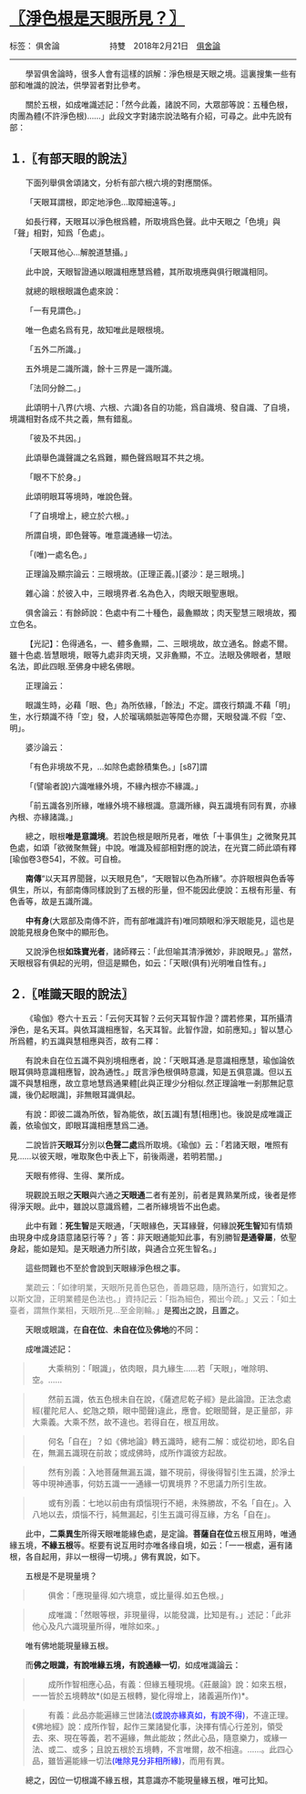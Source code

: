 ﻿# [〖淨色根是天眼所見？〗][1]

标签： 俱舍論
&emsp;&emsp;&emsp;&emsp;&emsp;&emsp;持雙&emsp;2018年2月21日&emsp;[俱舍論](https://mp.weixin.qq.com/s/HNNfqC3dI2HMy4MXRWK-pw)

---

&emsp;&emsp;學習俱舍論時，很多人會有這樣的誤解：淨色根是天眼之境。這裏搜集一些有部和唯識的說法，供學習者對比參考。

&emsp;&emsp;關於五根，如成唯識述記：「然今此義，諸說不同，大眾部等說：五種色根，肉團為體(不許淨色根)……」此段文字對諸宗說法略有介紹，可尋之。此中先說有部：

## １.〖**有部**天眼的說法〗

&emsp;&emsp;下面列舉俱舍頌諸文，分析有部六根六境的對應關係。

&emsp;&emsp;「天眼耳謂根，即定地淨色...取障細遠等。」

&emsp;&emsp;如長行釋，天眼耳以淨色根爲體，所取境爲色聲。此中天眼之「色境」與「聲」相對，知爲「色處」。

&emsp;&emsp;「天眼耳他心...解脫道慧攝。」

&emsp;&emsp;此中說，天眼智證通以眼識相應慧爲體，其所取境應與俱行眼識相同。

&emsp;&emsp;就總的眼根眼識色處來說：

&emsp;&emsp;「一有見謂色。」

&emsp;&emsp;唯一色處名爲有見，故知唯此是眼根境。

&emsp;&emsp;「五外二所識。」

&emsp;&emsp;五外境是二識所識，餘十三界是一識所識。

&emsp;&emsp;「法同分餘二。」

&emsp;&emsp;此頌明十八界(六境、六根、六識)各自的功能，爲自識境、發自識、了自境，境識相對各成不共之義，無有錯亂。

&emsp;&emsp;「彼及不共因。」

&emsp;&emsp;此頌舉色識聲識之名爲難，顯色聲爲眼耳不共之境。

&emsp;&emsp;「眼不下於身。」

&emsp;&emsp;此頌明眼耳等境時，唯說色聲。

&emsp;&emsp;「了自境增上，總立於六根。」

&emsp;&emsp;所謂自境，即色聲等。唯意識通緣一切法。

&emsp;&emsp;「(唯)一處名色。」

&emsp;&emsp;正理論及顯宗論云：三眼境故。(正理正義。)[婆沙：是三眼境。]

&emsp;&emsp;雜心論：於彼入中，三眼境界者.名為色入，肉眼天眼聖惠眼。

&emsp;&emsp;俱舍論云：有餘師說：色處中有二十種色，最麁顯故；肉天聖慧三眼境故，獨立色名。

&emsp;&emsp;【光記】：色得通名，一、體多麁顯，二、三眼境故，故立通名。餘處不爾。雖十色處.皆慧眼境，眼等九處非肉天境，又非麁顯，不立。法眼及佛眼者，慧眼名法，即此四眼.至佛身中總名佛眼。

&emsp;&emsp;正理論云：

&emsp;&emsp;眼識生時，必藉「眼、色」為所依緣，「餘法」不定。謂夜行類識.不藉「明」生，水行類識不待「空」發，人於瑠璃頗胝迦等障色亦爾，天眼發識.不假「空、明」。

&emsp;&emsp;婆沙論云：

&emsp;&emsp;「有色非境故不見，…如除色處餘積集色。」[s87]謂

&emsp;&emsp;「(譬喻者說)六識唯緣外境，不緣內根亦不緣識。」

&emsp;&emsp;「前五識各別所緣，唯緣外境不緣根識。意識所緣，與五識境有同有異，亦緣內根、亦緣諸識。」

&emsp;&emsp;總之，眼根**唯是意識境**。若說色根是眼所見者，唯依「十事俱生」之微聚見其色處，如頌「欲微聚無聲」中說。唯識及經部相對應的說法，在光寶二師此頌有釋[瑜伽卷3卷54]，不敘。可自檢。

&emsp;&emsp;**南傳**“以天耳界聞聲，以天眼見色”，“天眼智以色為所緣”。亦許眼根與色香等俱生，所以，有部南傳同樣說到了五根的形量，但不能因此便說：五根有形量、有色香等，故是五識所識。

&emsp;&emsp;**中有身**(大眾部及南傳不許，而有部唯識許有)唯同類眼和淨天眼能見，這也是說能見根身色聚中的顯形色。

&emsp;&emsp;又說淨色根**如珠寶光者**，諸師釋云：「此但喻其清淨微妙，非說眼見。」當然，天眼根容有俱起的光明，但這是顯色，如云：「天眼(俱有)光明唯自性有。」

## ２.〖**唯識**天眼的說法〗

&emsp;&emsp;《瑜伽》卷六十五云：「云何天耳智？云何天耳智作證？謂若修果，耳所攝清淨色，是名天耳。與依耳識相應智，名天耳智。此智作證，如前應知。」智以慧心所爲體，約五識與慧相應與否，故有二釋：

&emsp;&emsp;有說未自在位五識不與別境相應者，說：「天眼耳通.是意識相應慧，瑜伽論依眼耳俱時意識相應智，說為通性。」既言淨色根俱時意識，知是五俱意識。但以五識不與慧相應，故立意地慧爲通果體[此與正理少分相似.然正理論唯一剎那無記意識，後仍起眼識]，非無眼耳識俱起。

&emsp;&emsp;有說：即彼二識為所依，智為能依，故[五識]有慧[相應]也。後說是成唯識正義，依瑜伽文，即眼耳識相應慧爲二通。

&emsp;&emsp;二說皆許**天眼耳**分別以**色聲二處**爲所取境。《瑜伽》云：「若諸天眼，唯照有見……以彼天眼，唯取聚色中表上下，前後兩邊，若明若闇。」

&emsp;&emsp;天眼有修得、生得、業所成。

&emsp;&emsp;現觀說五眼之**天眼**與六通之**天眼通**二者有差別，前者是異熟業所成，後者是修得淨天眼。此中，雖說以意識爲體，二者所緣境皆不出色處。

&emsp;&emsp;此中有難：**死生智**是天眼通，「天眼緣色，天耳緣聲，何緣說**死生智**知有情類由現身中成身語意諸惡行等？」答：非天眼通能知此事，有別勝智**是通眷屬**，依聖身起，能如是知。是天眼通力所引故，與通合立死生智名。」

&emsp;&emsp;這些問難也不至於會說到天眼緣淨色根之事。

&emsp;&emsp;<font color="gray">業疏云：「如律明業，天眼所見善色惡色，善趣惡趣，隨所造行，如實知之。以斯文證，正明業體是色法也。」資持記云：「指為細色，獨出今疏。」又云：「如土臺者，謂無作業相，天眼所見…至金剛輪。」</font>是獨出之說，且置之。

&emsp;&emsp;天眼或眼識，在**自在位**、**未自在位**及**佛地**的不同：

&emsp;&emsp;成唯識述記：

>&emsp;&emsp;大乘稍別：「眼識」，依肉眼，具九緣生……若「天眼」，唯除明、空。……

>&emsp;&emsp;然前五識，依五色根未自在說，《薩遮尼乾子經》是此論證。正法念處經(瞿陀尼人、蛇虺之類，眼中聞聲)違此，應會。蛇眼聞聲，是正量部，非大乘義。大乘不然，故不違也。若得自在，根互用故。

>&emsp;&emsp;何名「自在」？如《佛地論》轉五識時，總有二解：或從初地，即名自在，無漏五識現在前故；或成佛時，成所作識彼方起故。

>&emsp;&emsp;然有別義：入地菩薩無漏五識，雖不現前，得後得智引生五識，於淨土等中現神通事，何妨五識一一通緣一切異境界？不思議力所引生故。

>&emsp;&emsp;或有別義：七地以前由有煩惱現行不絕，未殊勝故，不名「自在」。入八地以去，煩惱不行，純無漏起，引生五識可得互緣，方名「自在」。

&emsp;&emsp;此中，**二乘異生**所得天眼唯能緣色處，是定論。**菩薩自在位**五根互用時，唯通緣五境，**不緣五根**等。枢要有说互用时亦唯各缘自境，如云：「一一根處，遍有諸根，各自起用，非以一根得一切境。」佛有異說，如下。

&emsp;&emsp;五根是不是現量境？

>&emsp;&emsp;俱舍：「應現量得.如六境意，或比量得.如五色根。」

>&emsp;&emsp;成唯識：「然眼等根，非現量得，以能發識，比知是有。」述記：「此非他心及凡六識現量所得，唯除如來。」

&emsp;&emsp;唯有佛地能現量緣五根。

&emsp;&emsp;而**佛之眼識，有說唯緣五境，有說通緣一切**，如成唯識論云：

>&emsp;&emsp;成所作智相應心品，有義：但緣五種現境。《莊嚴論》說：如來五根，一一皆於五境轉故*(如是五根轉，變化得增上，諸義遍所作)*。

>&emsp;&emsp;有義：此品亦能遍緣三世諸法<font color="blue">(或說亦緣真如，有說不得)</font>，不違正理。《佛地經》說：成所作智，起作三業諸變化事，決擇有情心行差別，領受去、來、現在等義，若不遍緣，無此能故；然此心品，隨意樂力，或緣一法、或二、或多；且說五根於五境轉，不言唯爾，故不相違。……。此四心品，雖皆遍能緣一切法<font color="blue">(唯除見分非相所緣)</font>，而用有異。

&emsp;&emsp;總之，因位一切根識不緣五根，其意識亦不能現量緣五根，唯可比知。

  [1]: https://mp.weixin.qq.com/s/udkapXpYxsGnRa-4P8aZnQ
